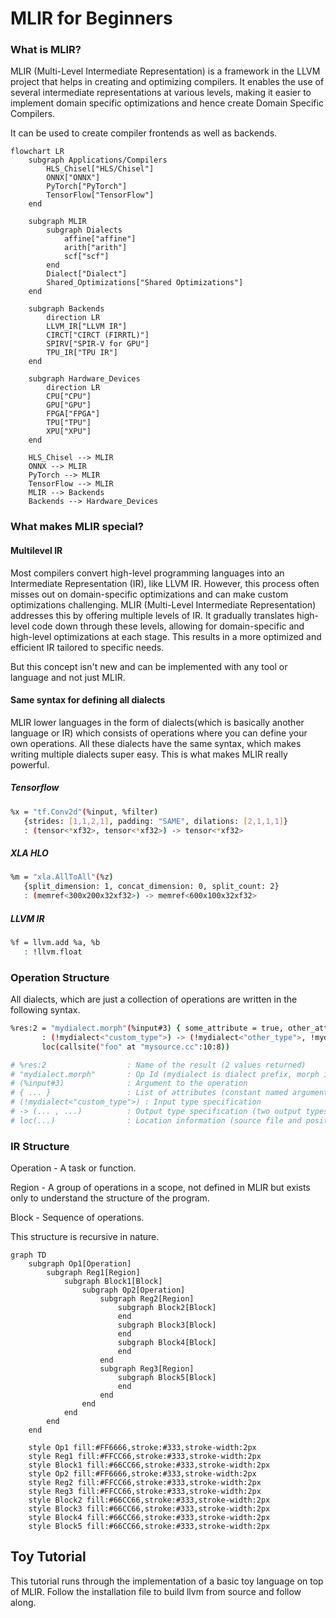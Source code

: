 
# MLIR for Beginners

### What is MLIR?
MLIR (Multi-Level Intermediate Representation) is a framework in the LLVM project that helps in creating and optimizing compilers. It enables the use of several intermediate representations at various levels, making it easier to implement domain specific optimizations and hence create Domain Specific Compilers. 

It can be used to create compiler frontends as well as backends.

```mermaid
flowchart LR
    subgraph Applications/Compilers
        HLS_Chisel["HLS/Chisel"]
        ONNX["ONNX"]
        PyTorch["PyTorch"]
        TensorFlow["TensorFlow"]
    end

    subgraph MLIR
        subgraph Dialects
            affine["affine"]
            arith["arith"]
            scf["scf"]
        end
        Dialect["Dialect"]
        Shared_Optimizations["Shared Optimizations"]
    end

    subgraph Backends
        direction LR
        LLVM_IR["LLVM IR"]
        CIRCT["CIRCT (FIRRTL)"]
        SPIRV["SPIR-V for GPU"]
        TPU_IR["TPU IR"]
    end

    subgraph Hardware_Devices
        direction LR
        CPU["CPU"]
        GPU["GPU"]
        FPGA["FPGA"]
        TPU["TPU"]
        XPU["XPU"]
    end

    HLS_Chisel --> MLIR
    ONNX --> MLIR
    PyTorch --> MLIR
    TensorFlow --> MLIR
    MLIR --> Backends
    Backends --> Hardware_Devices
```

### What makes MLIR special?

#### Multilevel IR
Most compilers convert high-level programming languages into an Intermediate Representation (IR), like LLVM IR. However, this process often misses out on domain-specific optimizations and can make custom optimizations challenging. MLIR (Multi-Level Intermediate Representation) addresses this by offering multiple levels of IR. It gradually translates high-level code down through these levels, allowing for domain-specific and high-level optimizations at each stage. This results in a more optimized and efficient IR tailored to specific needs.

But this concept isn't new and can be implemented with any tool or language and not just MLIR. 

#### Same syntax for defining all dialects
MLIR lower languages in the form of dialects(which is basically another language or IR) which consists of operations where you can define your own operations. All these dialects have the same syntax, which makes writing multiple dialects super easy. This is what makes MLIR really powerful.

##### Tensorflow
```bash
%x = "tf.Conv2d"(%input, %filter)
   {strides: [1,1,2,1], padding: "SAME", dilations: [2,1,1,1]}
   : (tensor<*xf32>, tensor<*xf32>) -> tensor<*xf32>
```
##### XLA HLO
```bash
%m = "xla.AllToAll"(%z)
   {split_dimension: 1, concat_dimension: 0, split_count: 2}
   : (memref<300x200x32xf32>) -> memref<600x100x32xf32>
```
##### LLVM IR
```bash
%f = llvm.add %a, %b
   : !llvm.float
```
### Operation Structure

All dialects, which are just a collection of operations are written in the following syntax. 

```bash
%res:2 = "mydialect.morph"(%input#3) { some_attribute = true, other_attribute = 1.5 } \
       : (!mydialect<"custom_type">) -> (!mydialect<"other_type">, !mydialect<"other_type">) \
       loc(callsite("foo" at "mysource.cc":10:8))

# %res:2                  : Name of the result (2 values returned)
# "mydialect.morph"       : Op Id (mydialect is dialect prefix, morph is operation name)
# (%input#3)              : Argument to the operation
# { ... }                 : List of attributes (constant named arguments)
# (!mydialect<"custom_type">) : Input type specification
# -> (... , ...)          : Output type specification (two output types)
# loc(...)                : Location information (source file and position)
```
### IR Structure
Operation - A task or function.

Region - A group of operations in a scope, not defined in MLIR but exists only to understand the structure of the program.

Block - Sequence of operations. 

This structure is recursive in nature.
```mermaid
graph TD
    subgraph Op1[Operation]
        subgraph Reg1[Region]
            subgraph Block1[Block]
                subgraph Op2[Operation]
                    subgraph Reg2[Region]
                        subgraph Block2[Block]
                        end
                        subgraph Block3[Block]
                        end
                        subgraph Block4[Block]
                        end
                    end
                    subgraph Reg3[Region]
                        subgraph Block5[Block]
                        end
                    end
                end
            end
        end
    end

    style Op1 fill:#FF6666,stroke:#333,stroke-width:2px
    style Reg1 fill:#FFCC66,stroke:#333,stroke-width:2px
    style Block1 fill:#66CC66,stroke:#333,stroke-width:2px
    style Op2 fill:#FF6666,stroke:#333,stroke-width:2px
    style Reg2 fill:#FFCC66,stroke:#333,stroke-width:2px
    style Reg3 fill:#FFCC66,stroke:#333,stroke-width:2px
    style Block2 fill:#66CC66,stroke:#333,stroke-width:2px
    style Block3 fill:#66CC66,stroke:#333,stroke-width:2px
    style Block4 fill:#66CC66,stroke:#333,stroke-width:2px
    style Block5 fill:#66CC66,stroke:#333,stroke-width:2px
```
## Toy Tutorial

This tutorial runs through the implementation of a basic toy language on top of MLIR. Follow the installation file to build llvm from source and follow along. 
